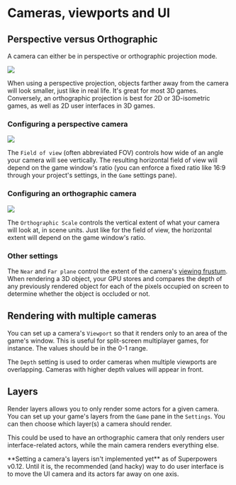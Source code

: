 # Cameras, viewports and UI

## Perspective versus Orthographic

A camera can either be in perspective or orthographic projection mode.

![](/images/cameras/camera-modes.png)

When using a perspective projection, objects farther away from the camera will look smaller, just like in real life.
It's great for most 3D games. Conversely, an orthographic projection is best for 2D or 3D-isometric games,
as well as 2D user interfaces in 3D games. 

### Configuring a perspective camera

![](/images/cameras/perspective-settings.png)

The `Field of view` (often abbreviated FOV) controls how wide of an angle your camera will see vertically.
The resulting horizontal field of view will depend on the game window's ratio (you can enforce a fixed ratio like 16:9 through your project's settings, in the `Game` settings pane).

### Configuring an orthographic camera

![](/images/cameras/orthographic-settings.png)

The `Orthographic Scale` controls the vertical extent of what your camera will look at, in scene units.
Just like for the field of view, the horizontal extent will depend on the game window's ratio.

### Other settings

The `Near` and `Far plane` control the extent of the camera's [viewing frustum](https://en.wikipedia.org/wiki/Viewing_frustum).
When rendering a 3D object, your GPU stores and compares the depth of any previously rendered object for each of the pixels
occupied on screen to determine whether the object is occluded or not.

## Rendering with multiple cameras

You can set up a camera's `Viewport` so that it renders only to an area of the game's window. This is useful for split-screen multiplayer games, for instance.
The values should be in the 0-1 range.

The `Depth` setting is used to order cameras when multiple viewports are overlapping. Cameras with higher depth values will appear in front.  

## Layers

Render layers allows you to only render some actors for a given camera.
You can set up your game's layers from the `Game` pane in the `Settings`.
You can then choose which layer(s) a camera should render.

This could be used to have an orthographic camera that only renders user interface-related actors,
while the main camera renders everything else.

<div class="note">
  **Setting a camera's layers isn't implemented yet** as of Superpowers v0.12.  
  Until it is, the recommended (and hacky) way to do user interface is to move the UI camera and its actors far away on one axis.
</div>
